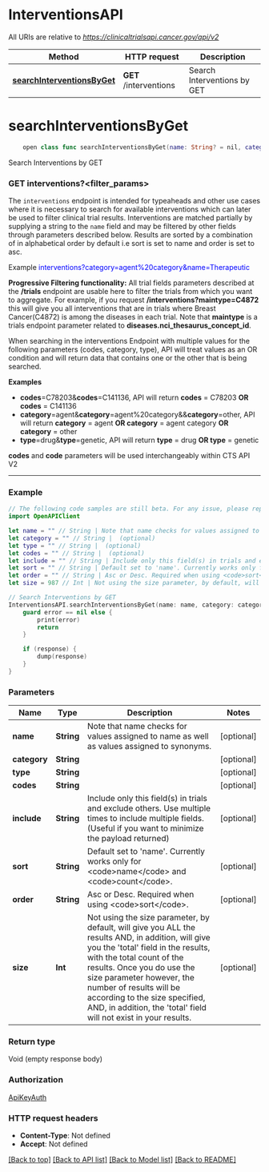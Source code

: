 # InterventionsAPI

All URIs are relative to *https://clinicaltrialsapi.cancer.gov/api/v2*

Method | HTTP request | Description
------------- | ------------- | -------------
[**searchInterventionsByGet**](InterventionsAPI.md#searchinterventionsbyget) | **GET** /interventions | Search Interventions by GET


# **searchInterventionsByGet**
```swift
    open class func searchInterventionsByGet(name: String? = nil, category: String? = nil, type: String? = nil, codes: String? = nil, include: String? = nil, sort: String? = nil, order: String? = nil, size: Int? = nil, completion: @escaping (_ data: Void?, _ error: Error?) -> Void)
```

Search Interventions by GET

<h3>GET interventions?&lt;filter_params&gt;</h3><p>The <code>interventions</code> endpoint is intended for typeaheads and other use cases where it is necessary to search for available interventions which can later be used to filter clinical trial results. Interventions are matched partially by supplying a string to the <code>name</code> field and may be filtered by other fields through parameters described below. Results are sorted by a combination of in alphabetical order by default i.e sort is set to name and order is set to asc.</p><p>Example <font class='example' color='#0000FF' style='word-wrap: break-word;'>interventions?category=agent%20category&name=Therapeutic</font></p><p><b>Progressive Filtering functionality:</b> All trial fields parameters described at the <b>/trials</b> endpoint are usable here to filter the trials from which you want to aggregate. For example, if you request <b>/interventions?maintype=C4872</b> this will give you all interventions that are in trials where Breast Cancer(C4872) is among the diseases in each trial. Note that <b>maintype</b> is a trials endpoint parameter related to <b>diseases.nci_thesaurus_concept_id</b>.</p><p>When searching  in the interventions Endpoint with multiple values for the following parameters (codes, category, type), API will treat values as an OR condition and will return data that contains one or the other that is being searched.</p><p><b>Examples</b><ul><li><b>codes</b>=C78203&<b>codes</b>=C141136, API will return <b>codes</b> = C78203 <b>OR codes</b> = C141136</li><li><b>category</b>=agent&<b>category</b>=agent%20category&&<b>category</b>=other, API will return <b>category</b> = agent <b>OR category</b> = agent category <b>OR category</b> = other</li><li><b>type</b>=drug&<b>type</b>=genetic, API will return <b>type</b> = drug <b>OR type</b> = genetic </li></ul></p><p><b>codes</b> and <b>code</b> parameters will be used interchangeably within CTS API V2</p><hr>

### Example
```swift
// The following code samples are still beta. For any issue, please report via http://github.com/OpenAPITools/openapi-generator/issues/new
import OpenAPIClient

let name = "" // String | Note that name checks for values assigned to name as well as values assigned to synonyms. (optional)
let category = "" // String |  (optional)
let type = "" // String |  (optional)
let codes = "" // String |  (optional)
let include = "" // String | Include only this field(s) in trials and exclude others. Use multiple times to include multiple fields.  (Useful if you want to minimize the payload returned) (optional)
let sort = "" // String | Default set to 'name'. Currently works only for <code>name</code> and <code>count</code>. (optional)
let order = "" // String | Asc or Desc. Required when using <code>sort</code>. (optional)
let size = 987 // Int | Not using the size parameter, by default, will give you ALL the results AND, in addition, will give you the 'total' field in the results, with the total count of the results. Once you do use the size parameter however, the number of results will be according to the size specified, AND, in addition, the 'total' field will not exist in your results. (optional)

// Search Interventions by GET
InterventionsAPI.searchInterventionsByGet(name: name, category: category, type: type, codes: codes, include: include, sort: sort, order: order, size: size) { (response, error) in
    guard error == nil else {
        print(error)
        return
    }

    if (response) {
        dump(response)
    }
}
```

### Parameters

Name | Type | Description  | Notes
------------- | ------------- | ------------- | -------------
 **name** | **String** | Note that name checks for values assigned to name as well as values assigned to synonyms. | [optional] 
 **category** | **String** |  | [optional] 
 **type** | **String** |  | [optional] 
 **codes** | **String** |  | [optional] 
 **include** | **String** | Include only this field(s) in trials and exclude others. Use multiple times to include multiple fields.  (Useful if you want to minimize the payload returned) | [optional] 
 **sort** | **String** | Default set to &#39;name&#39;. Currently works only for &lt;code&gt;name&lt;/code&gt; and &lt;code&gt;count&lt;/code&gt;. | [optional] 
 **order** | **String** | Asc or Desc. Required when using &lt;code&gt;sort&lt;/code&gt;. | [optional] 
 **size** | **Int** | Not using the size parameter, by default, will give you ALL the results AND, in addition, will give you the &#39;total&#39; field in the results, with the total count of the results. Once you do use the size parameter however, the number of results will be according to the size specified, AND, in addition, the &#39;total&#39; field will not exist in your results. | [optional] 

### Return type

Void (empty response body)

### Authorization

[ApiKeyAuth](../README.md#ApiKeyAuth)

### HTTP request headers

 - **Content-Type**: Not defined
 - **Accept**: Not defined

[[Back to top]](#) [[Back to API list]](../README.md#documentation-for-api-endpoints) [[Back to Model list]](../README.md#documentation-for-models) [[Back to README]](../README.md)

